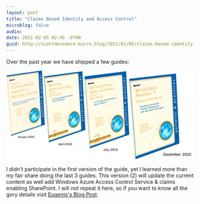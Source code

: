 ```yaml
---
layout: post
title: "Claims Based Identity and Access Control"
microblog: false
audio:
date: 2011-02-05 02:45 -0700
guid: http://scottdensmore.micro.blog/2011/02/05/claims-based-identity-and-access-control.html
---
```


Over the past year we have shipped a few guides:

![Books](/assets/img/books.png "Books.png")

I didn't participate in the first version of the guide, yet I learned more than my fair share doing the last 3 guides. This version (2) will update the current content as well add Windows Azure Access Control Service & claims enabling SharePoint. I will not repeat it here, so if you want to know all the gory details visit [Eugenio's Blog Post](http://blogs.msdn.com/b/eugeniop/archive/2011/02/04/our-next-project-claims-based-identity-and-access-control.aspx).